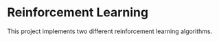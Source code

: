 # Reinforcement Learning
This project implements two different reinforcement learning algorithms. 


